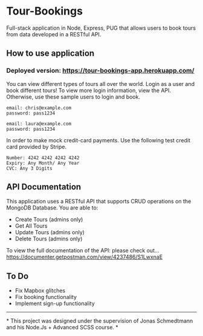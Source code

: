 # Tour-Bookings
Full-stack application in Node, Express, PUG that allows users to book tours from data developed in a RESTful API.

## **How to use application**

### Deployed version: https://tour-bookings-app.herokuapp.com/

You can view different types of tours all over the world. Login as a user and book different tours!
To view more login information, view the API. Otherwise, use these sample users to login and book.

```
email: chris@example.com
password: pass1234

email: laura@example.com
password: pass1234

```

In order to make mock credit-card payments. Use the following test credit card provided by Stripe.

```
Number: 4242 4242 4242 4242
Expiry: Any Month/ Any Year
CVC: Any 3 Digits
```
## **API Documentation**

This application uses a RESTful API that supports CRUD operations on the MongoDB Database.
You are able to:
  - Create Tours (admins only)
  - Get All Tours
  - Update Tours (admins only)
  - Delete Tours (admins only)

To view the full documentation of the API: please check out...
https://documenter.getpostman.com/view/4237486/S1LwxnaE

## **To Do**
- Fix Mapbox glitches
- Fix booking functionality
- Implement sign-up functionality

<hr>
* This project was designed under the supervision of Jonas Schmedtmann and his Node.Js + Advanced SCSS course. *
